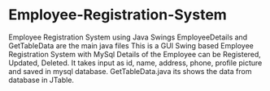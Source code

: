 # Employee-Registration-System
Employee Registration System using Java Swings
EmployeeDetails and GetTableData are the main java files
This is a GUI Swing based Employee Registration System with MySql
Details of the Employee can be Registered, Updated, Deleted.
It takes input as id, name, address, phone, profile picture and saved in mysql database.
GetTableData.java its shows the data from database in JTable.
